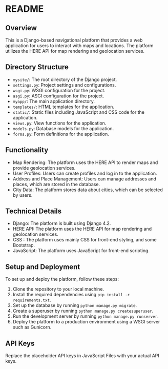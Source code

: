# README
## Overview

This is a Django-based navigational platform that provides a web application for users to interact with maps and locations. The platform utilizes the HERE API for map rendering and geolocation services.

## Directory Structure

- `mysite/`: The root directory of the Django project.
- `settings.py`: Project settings and configurations.
- `wsgi.py`: WSGI configuration for the project.
- `asgi.py`: ASGI configuration for the project.
- `myapp/`: The main application directory.
- `templates/`: HTML templates for the application.
- `static/`: Static files including JavaScript and CSS code for the application.
- `views.py`: View functions for the application.
- `models.py`: Database models for the application.
- `forms.py`: Form definitions for the application.

## Functionality

- Map Rendering: The platform uses the HERE API to render maps and provide geolocation services.
- User Profiles: Users can create profiles and log in to the application.
- Address and Place Management: Users can manage addresses and places, which are stored in the database.
- City Data: The platform stores data about cities, which can be selected by users.

## Technical Details

- Django: The platform is built using Django 4.2.
- HERE API: The platform uses the HERE API for map rendering and geolocation services.
- CSS : The platform uses mainly CSS for front-end styling, and some Bootstrap.
- JavaScript: The platform uses JavaScript for front-end scripting.

## Setup and Deployment

To set up and deploy the platform, follow these steps:

1. Clone the repository to your local machine.
2. Install the required dependencies using `pip install -r requirements.txt`.
3. Set up the database by running `python manage.py migrate`.
4. Create a superuser by running `python manage.py createsuperuser`.
5. Run the development server by running `python manage.py runserver`.
6. Deploy the platform to a production environment using a WSGI server such as Gunicorn.

## API Keys

Replace the placeholder API keys in JavaScript Files with your actual API keys.
